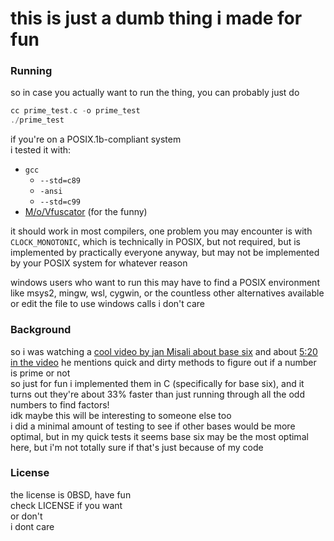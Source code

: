 # this is just a dumb thing i made for fun

### Running

so in case you actually want to run the thing, you can probably just do
```c
cc prime_test.c -o prime_test
./prime_test
```
if you're on a POSIX.1b-compliant system  
i tested it with:
* `gcc`
  * `--std=c89`
  * `-ansi`
  * `--std=c99`
* [M/o/Vfuscator](https://github.com/xoreaxeaxeax/movfuscator) (for the funny)

it should work in most compilers, 
one problem you may encounter is with `CLOCK_MONOTONIC`, which is technically in POSIX, but not required, but is implemented by practically everyone anyway, but may not be implemented by your POSIX system for whatever reason  

windows users who want to run this may have to find a POSIX environment like msys2, mingw, wsl, cygwin, or the countless other alternatives available  
or edit the file to use windows calls i don't care  

### Background

so i was watching a [cool video by jan Misali about base six](https://www.youtube.com/watch?v=wXeX_XKSNlc) and about [5:20 in the video](https://www.youtube.com/watch?v=wXeX_XKSNlc?t=320) he mentions quick and dirty methods to figure out if a number is prime or not  
so just for fun i implemented them in C (specifically for base six), and it turns out they're about 33% faster than just running through all the odd numbers to find factors!  
idk maybe this will be interesting to someone else too  
i did a minimal amount of testing to see if other bases would be more optimal, but in my quick tests it seems base six may be the most optimal here, but i'm not totally sure if that's just because of my code

### License

the license is 0BSD, have fun  
check LICENSE if you want  
or don't  
i dont care